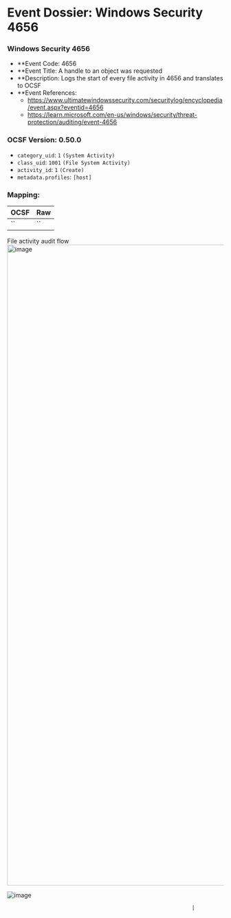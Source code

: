 # Event Dossier: Windows Security 4656
### Windows Security 4656
- **Event Code: 4656
- **Event Title: A handle to an object was requested
- **Description: Logs the start of every file activity in 4656 and translates to OCSF
- **Event References:
  - https://www.ultimatewindowssecurity.com/securitylog/encyclopedia/event.aspx?eventid=4656
  - https://learn.microsoft.com/en-us/windows/security/threat-protection/auditing/event-4656 

 ### OCSF Version: 0.50.0
 - `category_uid`: `1` `(System Activity)`
 - `class_uid`: `1001` `(File System Activity)`
 - `activity_id`: `1` `(Create)`
 - `metadata.profiles`: `[host]`

 ### Mapping:
 
| OCSF                       | Raw                                                                                                                      |
| -------------------------- | ------------------------------------------------------------------------------------------------------------------------ |
| ``                         | ``                                                                                                                       |

File activity audit flow
<img width="1491" alt="image" src="https://user-images.githubusercontent.com/122571503/214717883-11600fd8-843f-4908-866a-516a817c6a5e.png">


![image](https://user-images.githubusercontent.com/122571503/214717579-b1932d43-661e-43e8-9e3b-f87f1aa2d19b.png)

 </Event>


                                                                |
